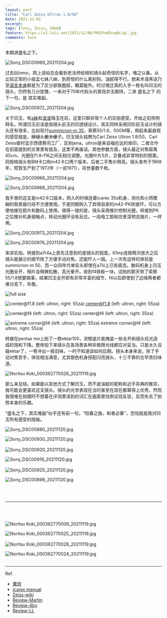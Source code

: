 ```yaml
---
layout: post
title: "Carl Zeiss Ultron 1.8/50"
date: 2021-12-02
excerpt: 
tags: [lens, Zeiss, 50mm]
feature: https://s2.loli.net/2021/12/08/PKQ7nmEbsqBcigL.jpg
comments: ture
---
```



本期讲盛名之下。

![Sony_DSC00969_20211204.jpg](https://s2.loli.net/2021/12/08/E2CYgzUoFMPXJpG.jpg)

过去玩lomo，网上读帖总会看到老法师给相机镜头起奇怪的名字，嗤之以鼻。从比较正常的小痰盂七妹八妹，到奇怪的什么离别钩，油腻得不行。想来术语黑话乃至[语言本身](https://www.merriam-webster.com/dictionary/shibboleth#:~:text=Thesaurus%20for%20More%C2%A0-,Did%20you%20know%3F,-The%20Bible%27s%20Book)都是为了区分部族圈层，概莫能外。时过境迁真的入手一枚名叫凹玉的镜头，仍然有几分犹豫，一来对于70年代标头的表现并无期待，二来 盛名之下 的下一句，是 其实难副。

![Sony_DSC00972_20211204.jpg](https://s2.loli.net/2021/12/08/jzl9tTxh8PIUoFB.jpg)

关于凹玉，有[a妹](https://weibo.com/ttarticle/p/show?id=2309634590025516908756)和[波波](https://www.wavechaser.xyz/optics-imaging/2019/12/ultron50)珠玉在前，这里只聊非常个人的实拍感受。开始之前照例释名，所谓凹玉应该是指镜头前玉的凹透镜设计。其实同样采用凹形前玉设计的镜头还有很多，比如现行[summicron-m 35](https://taikwai.github.io/35cron/)，索蔡55/1.8，50GM等，用起来最直观的感受就是，~~擦镜头更方便了~~。凹玉镜头铭牌为Carl Zeiss Ultron 1.8/50，Carl Zeiss彼时显示西德蔡司工厂，区别jena。ultron是来自福伦达的烙印。二者合作在前面提到的文章里有提及，这里不再废话。其他参数方面，镜头最近对焦距离45cm，光圈在f1.8-f16之间无档位调整。光圈叶片5片，交叠成非常特别的图案。同规格镜头有BM卡口和m42卡口两个版本，后者二手售价稍高。镜头发布于1968年，短暂生产到了1972年（一说1971），存世量数千枚。

![Sony_DSC00966_20211204.jpg](https://s2.loli.net/2021/12/08/VlKNhxtXdn9PrFU.jpg)

![Sony_DSC00968_20211204.jpg](https://s2.loli.net/2021/12/08/PKQ7nmEbsqBcigL.jpg)

我手里的这支是m42卡口版本，购入的时候连着icarex 35s机身，测光和小而模糊的取景器已经不方便使用。于是同期购入了宾得自家的m42-PK转接环，可以方便地接在胶片和数码上使用。值得一提的是，镜头采用推针控制光圈，转接到PK之后推针机身接触点，转动光圈环没有反应。一段电工胶粘住景深预览拨片，一样用。

![Sony_DSC00973_20211204.jpg](https://s2.loli.net/2021/12/08/WPxYZcoAMRya7BI.jpg)

![Sony_DSC00976_20211204.jpg](https://s2.loli.net/2021/12/08/qzr6S4mO715sFVG.jpg)

来讲实拍。转接到a7r4a上首先注意到的是镜头的锐度。61mp连按两次放大之后镜头能展示的细节除了方便手动对焦，还能吓人一跳。上一次有这样的体验是summicron-m 50，而一众同年代单反头即使在a7iii上已有疲态。数码机身上凹玉光圈全开，相片会稍微松散，高光晕开。收到f4铁板一块。试拍的那天带了索蔡55/1.8想要搞事，结果凹玉全开即有非常丰富的细节，f4以后即使到了边缘两者都难分高下，失敬。

![full size](https://s2.loli.net/2021/12/08/yRNeoG9Hju2xsF5.jpg)

![center@f1.8 (left: ultron, right: 55za)](https://s2.loli.net/2021/12/08/ruSebhtPnkw32g7.png)
center@f1.8 (left: ultron, right: 55za)

![center@f4 (left: ultron, right: 55za)](https://s2.loli.net/2021/12/08/tOC5VoU3KjGNHqQ.png)
center@f4 (left: ultron, right: 55za)

![extreme corner@f4 (left: ultron, right: 55za)](https://s2.loli.net/2021/12/08/ZyKL4A9mIiCcqe6.png)
extreme corner@f4 (left: ultron, right: 55za)

转接在pentax me上拍了一卷ektar100，浓郁底片能掩盖一些全开和镜头炫光造成的饱和下降。整体拍下来镜头在各场景各种非极限光线都应对妥当。只是太久没碰ektar了，一卷冲出一股旧味，一时不知道该如何后期。镜头本身来说，除了手动对焦苦手，体验相当满意，尤其银色机身搭配闪亮镜头，十三不靠的古早贵妇味道。

![Noritsu Koki_000362770026_20211119.jpg](https://s2.loli.net/2021/12/08/EjdVJxOZnpe6aqr.jpg)

那么来总结。如果能以其他方式了解凹玉，而不是油腻的昵称和近乎异典的推崇，我可能会更喜欢这支镜头。镜头的光学表现在当时甚至在现在都算得上优秀，然而我很难在拍摄时不想着在评测里读到的词汇在画面里找例证找反驳，反而失去了拍照本身的乐趣。

“盛名之下，其实难副”似乎还有前一句，“阳春之曲，和者必寡”，恐怕就是我对凹玉所有感受的隐喻。

![Sony_DSC00880_20211120.jpg](https://s2.loli.net/2021/12/08/6R728rGJEA3NYXt.jpg)

![Sony_DSC00930_20211120.jpg](https://s2.loli.net/2021/12/08/Br1pDdPEYmROlUj.jpg)
<br>
<br>
![Sony_DSC00920_20211120.jpg](https://s2.loli.net/2021/12/08/jGFx2VBdeqwiW5N.jpg)

![Sony_DSC00919_20211120.jpg](https://s2.loli.net/2021/12/08/HtxZlANJsOeWb7h.jpg)
<br>
<br>
![Sony_DSC00925_20211120.jpg](https://s2.loli.net/2021/12/08/qP4kJ9wVhiUo8Bl.jpg)

![Sony_DSC00898_20211120.jpg](https://s2.loli.net/2021/12/08/ejUmwc2Fq5VBptg.jpg)

<br>
<br>

---

<br>
<br>

![Noritsu Koki_000362770009_20211119.jpg](https://s2.loli.net/2021/12/08/TcBRNu6y1QrXPO8.jpg)

![Noritsu Koki_000362770025_20211119.jpg](https://s2.loli.net/2021/12/08/AgD7rtL2WGwIURH.jpg)
<br>
<br>
![Noritsu Koki_000362770028_20211119.jpg](https://s2.loli.net/2021/12/08/HIkfrD4CQN3YtTP.jpg)

![Noritsu Koki_000362770024_20211119.jpg](https://s2.loli.net/2021/12/08/Ht64C2PEZr8oRTu.jpg)
<br>
<br>

---

Ref.

- [黄琼](https://zh.m.wikisource.org/zh-hans/%E5%BE%8C%E6%BC%A2%E6%9B%B8/%E5%8D%B761#:~:text=%E8%80%85%E6%98%93%E6%B1%A1%E3%80%82%E2%80%99-,%E9%98%B3%E6%98%A5%E4%B9%8B%E6%9B%B2%EF%BC%8C%E5%92%8C%E8%80%85%E5%BF%85%E5%AF%A1%EF%BC%8C%E7%9B%9B%E5%90%8D%E4%B9%8B%E4%B8%8B%EF%BC%8C%E5%85%B6%E5%AE%9E%E9%9A%BE%E5%89%AF,-%E3%80%82%5B%E5%9B%9B%5D%E8%BF%91%E9%B2%81)
- [Icarex manual](https://www.butkus.org/chinon/zeiss_ikon/zeiss_ikon_icarex/zeiss_ikon_icarex.htm)
- [Zeiss-wiki](https://en.wikipedia.org/wiki/Carl_Zeiss_AG)
- [Review-Martin](https://medium.com/@martiniphoto/zeiss-50mm-f1-8-ultron-review-180ab82aa020)
- [Review-4by](https://fourbillionyears.org/carl-zeiss-ultron-50mm-f-1-8/)
- [Review-LL](https://lenslegend.com/carl-zeiss-ultron-50mm-f1-8-lens-review/)